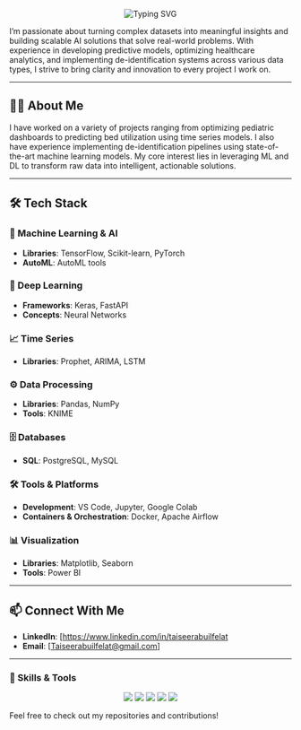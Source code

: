<!-- Typing SVG Header -->
<p align="center">
  <img src="https://readme-typing-svg.demolab.com?font=Fira+Code&size=28&duration=3000&pause=1000&color=1F8ACB&center=true&vCenter=true&width=800&lines=Taiseer+Abuilfelat;Data+Scientist+%2F+AI+Engineer+%2F+ML+Enthusiast" alt="Typing SVG" />
</p>



I’m passionate about turning complex datasets into meaningful insights and building scalable AI solutions that solve real-world problems. With experience in developing predictive models, optimizing healthcare analytics, and implementing de-identification systems across various data types, I strive to bring clarity and innovation to every project I work on.

---

## 👨‍💻 About Me

I have worked on a variety of projects ranging from optimizing pediatric dashboards to predicting bed utilization using time series models. I also have experience implementing de-identification pipelines using state-of-the-art machine learning models. My core interest lies in leveraging ML and DL to transform raw data into intelligent, actionable solutions.

---

## 🛠️ Tech Stack

### 🧠 Machine Learning & AI
- **Libraries**: TensorFlow, Scikit-learn, PyTorch  
- **AutoML**: AutoML tools

### 🤖 Deep Learning
- **Frameworks**: Keras, FastAPI  
- **Concepts**: Neural Networks

### 📈 Time Series
- **Libraries**: Prophet, ARIMA, LSTM

### ⚙️ Data Processing
- **Libraries**: Pandas, NumPy  
- **Tools**: KNIME

### 🗄️ Databases
- **SQL**: PostgreSQL, MySQL

### 🛠️ Tools & Platforms
- **Development**: VS Code, Jupyter, Google Colab  
- **Containers & Orchestration**: Docker, Apache Airflow

### 📊 Visualization
- **Libraries**: Matplotlib, Seaborn  
- **Tools**: Power BI

---

## 📫 Connect With Me

- **LinkedIn**: [https://www.linkedin.com/in/taiseerabuilfelat
- **Email**: [Taiseerabuilfelat@gmail.com]

---
### 🚀 Skills & Tools
<p align="center">
  <img src="https://img.shields.io/badge/Python-3670A0?style=for-the-badge&logo=python&logoColor=white"/>
  <img src="https://img.shields.io/badge/TensorFlow-FF6F00?style=for-the-badge&logo=tensorflow&logoColor=white"/>
  <img src="https://img.shields.io/badge/PyTorch-EE4C2C?style=for-the-badge&logo=pytorch&logoColor=white"/>
  <img src="https://img.shields.io/badge/SQL-4479A1?style=for-the-badge&logo=postgresql&logoColor=white"/>
  <img src="https://img.shields.io/badge/Docker-2496ED?style=for-the-badge&logo=docker&logoColor=white"/>
</p>


Feel free to check out my repositories and contributions!

